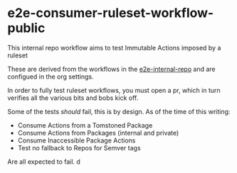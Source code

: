 # e2e-consumer-ruleset-workflow-public
This internal repo workflow aims to test Immutable Actions imposed by a ruleset

These are derived from the workflows in the [e2e-internal-repo](https://github.com/immutable-actions/e2e-test-consumer-internal) and are configued in the org settings. 

In order to fully test ruleset workflows, you must open a pr, which in turn verifies all the various bits and bobs kick off. 

Some of the tests *should* fail, this is by design. As of the time of this writing: 

- Consume Actions from a Tomstoned Package
- Consume Actions from Packages (internal and private) 
- Consume Inaccessible Package Actions
- Test no fallback to Repos for Semver tags

Are all expected to fail. d
